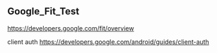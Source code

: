 ## Google_Fit_Test

https://developers.google.com/fit/overview

client auth
    https://developers.google.com/android/guides/client-auth
